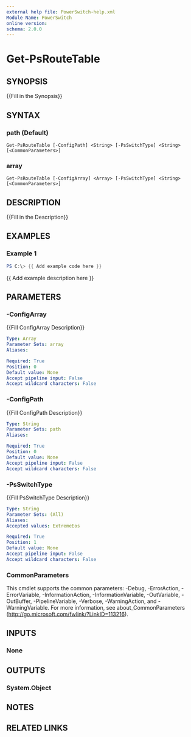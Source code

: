 ```yaml
---
external help file: PowerSwitch-help.xml
Module Name: PowerSwitch
online version:
schema: 2.0.0
---
```


# Get-PsRouteTable

## SYNOPSIS
{{Fill in the Synopsis}}

## SYNTAX

### path (Default)
```
Get-PsRouteTable [-ConfigPath] <String> [-PsSwitchType] <String> [<CommonParameters>]
```

### array
```
Get-PsRouteTable [-ConfigArray] <Array> [-PsSwitchType] <String> [<CommonParameters>]
```

## DESCRIPTION
{{Fill in the Description}}

## EXAMPLES

### Example 1
```powershell
PS C:\> {{ Add example code here }}
```

{{ Add example description here }}

## PARAMETERS

### -ConfigArray
{{Fill ConfigArray Description}}

```yaml
Type: Array
Parameter Sets: array
Aliases:

Required: True
Position: 0
Default value: None
Accept pipeline input: False
Accept wildcard characters: False
```

### -ConfigPath
{{Fill ConfigPath Description}}

```yaml
Type: String
Parameter Sets: path
Aliases:

Required: True
Position: 0
Default value: None
Accept pipeline input: False
Accept wildcard characters: False
```

### -PsSwitchType
{{Fill PsSwitchType Description}}

```yaml
Type: String
Parameter Sets: (All)
Aliases:
Accepted values: ExtremeEos

Required: True
Position: 1
Default value: None
Accept pipeline input: False
Accept wildcard characters: False
```

### CommonParameters
This cmdlet supports the common parameters: -Debug, -ErrorAction, -ErrorVariable, -InformationAction, -InformationVariable, -OutVariable, -OutBuffer, -PipelineVariable, -Verbose, -WarningAction, and -WarningVariable.
For more information, see about_CommonParameters (http://go.microsoft.com/fwlink/?LinkID=113216).

## INPUTS

### None
## OUTPUTS

### System.Object
## NOTES

## RELATED LINKS
